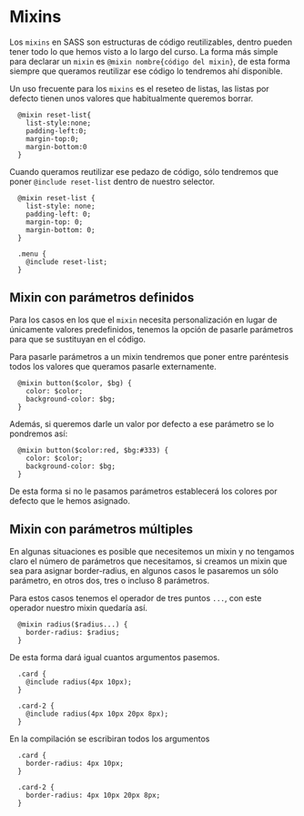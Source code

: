 # Mixins

Los `mixins` en SASS son estructuras de código reutilizables, dentro pueden tener todo lo que hemos visto a lo largo del curso.
La forma más simple para declarar un `mixin` es `@mixin nombre{código del mixin}`, de esta forma siempre que queramos reutilizar ese código lo tendremos ahí disponible.

Un uso frecuente para los `mixins` es el reseteo de listas, las listas por defecto tienen unos valores que habitualmente queremos borrar.

```
  @mixin reset-list{
    list-style:none;
    padding-left:0;
    margin-top:0;
    margin-bottom:0
  }
```

Cuando queramos reutilizar ese pedazo de código, sólo tendremos que poner `@include reset-list` dentro de nuestro selector.

```
  @mixin reset-list {
    list-style: none;
    padding-left: 0;
    margin-top: 0;
    margin-bottom: 0;
  }

  .menu {
    @include reset-list;
  }
```

## Mixin con parámetros definidos

Para los casos en los que el `mixin` necesita personalización en lugar de únicamente valores predefinidos, tenemos la opción de pasarle parámetros para que se sustituyan en el código.

Para pasarle parámetros a un mixin tendremos que poner entre paréntesis todos los valores que queramos pasarle externamente.

```
  @mixin button($color, $bg) {
    color: $color;
    background-color: $bg;
  }
```

Además, si queremos darle un valor por defecto a ese parámetro se lo pondremos así:

```
  @mixin button($color:red, $bg:#333) {
    color: $color;
    background-color: $bg;
  }
```

De esta forma si no le pasamos parámetros establecerá los colores por defecto que le hemos asignado.

## Mixin con parámetros múltiples

En algunas situaciones es posible que necesitemos un mixin y no tengamos claro el número de parámetros que necesitamos, si creamos un mixin que sea para asignar border-radius, en algunos casos le pasaremos un sólo parámetro, en otros dos, tres o incluso 8 parámetros.

Para estos casos tenemos el operador de tres puntos `...`, con este operador nuestro mixin quedaría así.

```
  @mixin radius($radius...) {
    border-radius: $radius;
  }
```

De esta forma dará igual cuantos argumentos pasemos.

```
  .card {
    @include radius(4px 10px);
  }

  .card-2 {
    @include radius(4px 10px 20px 8px);
  }
```

En la compilación se escribiran todos los argumentos

```
  .card {
    border-radius: 4px 10px;
  }

  .card-2 {
    border-radius: 4px 10px 20px 8px;
  }
```
